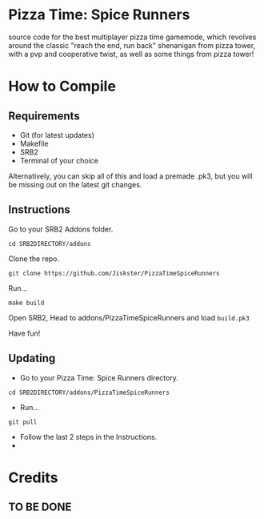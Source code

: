 # Pizza Time: Spice Runners
source code for the best multiplayer pizza time gamemode, which revolves around the classic "reach the end, run back" shenanigan from pizza tower, with a pvp and cooperative twist, as well as some things from pizza tower!

# How to Compile

## Requirements
- Git (for latest updates)
- Makefile
- SRB2
- Terminal of your choice

Alternatively, you can skip all of this and load a premade .pk3, but you will be missing out on the latest git changes.

## Instructions
Go to your SRB2 Addons folder.

```cd SRB2DIRECTORY/addons```

Clone the repo.

```git clone https://github.com/Jiskster/PizzaTimeSpiceRunners```

Run...

```make build```

Open SRB2, Head to addons/PizzaTimeSpiceRunners and load ```build.pk3```

Have fun!

## Updating

- Go to your Pizza Time: Spice Runners directory.

```cd SRB2DIRECTORY/addons/PizzaTimeSpiceRunners```

- Run...

```git pull```

- Follow the last 2 steps in the Instructions.
-
# Credits
## TO BE DONE
